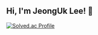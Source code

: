 ##  Hi, I'm JeongUk Lee! 👋

[![Solved.ac Profile](http://mazassumnida.wtf/api/v2/generate_badge?boj=dlwjddnr5438)](https://solved.ac/dlwjddnr5438/)

